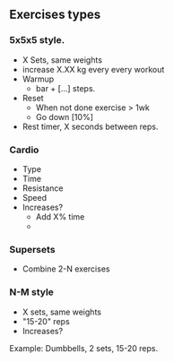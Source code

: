

## Exercises types

### 5x5x5 style. 

- X Sets, same weights
- increase X.XX kg every every workout
- Warmup
    - bar + [...] steps.
- Reset
    - When not done exercise > 1wk
    - Go down [10%]
- Rest timer, X seconds between reps.


### Cardio

- Type
- Time
- Resistance
- Speed
- Increases?
    - Add X% time
    - 


### Supersets

- Combine 2-N exercises


### N-M style

- X sets, same weights
- "15-20" reps
- Increases?

Example: Dumbbells, 2 sets, 15-20 reps.